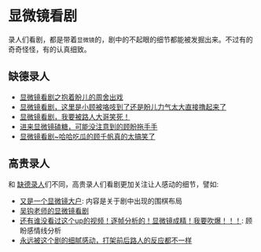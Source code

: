 # 显微镜看剧

录人们看剧，都是带着`显微镜`的，剧中的不起眼的细节都能被发掘出来。不过有的奇奇怪怪，有的认真细致。


## 缺德录人



* [显微镜看剧之抱着盼儿的周舍出戏](https://www.douban.com/group/topic/271290014/?_i=6511766Rn8heGv)
* [显微镜看剧，这里是小顾被咯吱到了还是盼儿力气太大直接撸起来了 ](https://www.douban.com/group/topic/270673002/?_i=6511901Rn8heGv)
* [显微镜看剧，我要被路人大哥笑死！](https://www.douban.com/group/topic/268936944/?_i=6511967Rn8heGv)
* [进来显微镜磕糖，可能没注意到的顾盼拖手手](https://www.douban.com/group/topic/271171256/?_i=6512072Rn8heGv)
* [显微镜看剧~哈哈吃瓜的顾千帆真的太搞笑了](https://www.douban.com/group/topic/269247859/?_i=6512599Rn8heGv)



## 高贵录人

和 [缺德录人](/luren/luren-1.html)们不同，高贵录人们看剧更加关注让人感动的细节，譬如:

* [又是一个显微镜大户](https://www.douban.com/group/topic/269901829/?_i=6512362Rn8heGv): 内容是关于剧中出现的围棋布局
* [吴钩老师的显微镜看剧](https://www.douban.com/group/topic/269744395/?_i=6512449Rn8heGv)
* [还有谁没看过这个up的视频！逐帧分析的！显微镜成精！我要吹爆！！！](https://www.douban.com/group/topic/268361248/?_i=6512497Rn8heGv): 顾盼感情线分析
* [永远被这个剧的细腻感动，打架前后路人的反应都不一样](https://www.douban.com/group/topic/269011637/?_i=6512562Rn8heGv)
